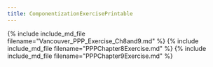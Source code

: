 ```yaml
---
title: ComponentizationExercisePrintable
---
```

{% include include_md_file filename="Vancouver_PPP_Exercise_Ch8and9.md" %}
{% include include_md_file filename="PPPChapter8Exercise.md" %}
{% include include_md_file filename="PPPChapter9Exercise.md" %}
